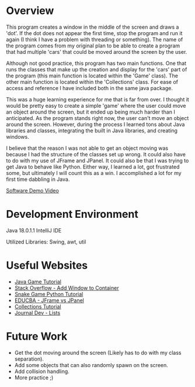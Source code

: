 # Overview

This program creates a window in the middle of the screen and draws a 'dot'. If the dot does not appear the first time, 
stop the program and run it again (I think I have a problem with threading or something). The name of the program 
comes from my original plan to be able to create a program that had multiple 'cars' that could be moved around the 
screen by the user. 

Although not good practice, this program has two main functions. One that runs the classes that make up the creation
and display for the 'cars' part of the program (this main function is located within the 'Game' class). The other
main function is located within the 'Collections' class. For ease of access and reference I have included both in the 
same java package. 

This was a huge learning experience for me that is far from over. I thought it would be pretty easy to create a simple
'game' where the user could move an object around the screen, but it ended up being much harder than I anticipated. As 
the program stands right now, the user can't move an object around the screen. However, during the process I learned tons 
about Java libraries and classes, integrating the built in Java libraries, and creating windows. 

I believe that the reason 
I was not able to get an object moving was because I had the structure of the classes set up wrong. It could also have to 
do with my use of JFrame and JPanel. It could also be that I was trying to get Java to behave like Python. Either way, 
I learned a lot, got frustrated some, but ultimately I will count this as a win. I accomplished a lot for my first time
dabbling in Java.


[Software Demo Video](https://youtu.be/AT7emjQAaOM)

# Development Environment

Java 18.0.1.1
IntelliJ IDE

Utilized Libraries:
Swing, awt, util

# Useful Websites

* [Java Game Tutorial](https://www.youtube.com/watch?v=1gir2R7G9ws)
* [Stack Overflow - Add Window to Container](https://stackoverflow.com/questions/16879703/java-error-illegalargumentexception-adding-a-window-to-a-container)
* [Snake Game Python Tutorial](https://zetcode.com/javagames/snake/)
* [EDUCBA - JFrame vs JPanel](https://www.educba.com/jpanel-vs-jframe/)
* [Collections Tutorial](https://beginnersbook.com/2013/12/hashmap-in-java-with-example/)
* [Journal Dev - Lists](https://www.journaldev.com/33297/java-list-add-addall-methods)


# Future Work

* Get the dot moving around the screen (Likely has to do with my class separation).
* Add some objects that can also randomly spawn on the screen.
* Add collision handling.
* More practice ;)